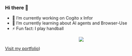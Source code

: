 ### Hi there 👋

- 🔭 I’m currently working on Cogito x Infor
- 🌱 I’m currently learning about AI agents and Browser-Use
- ⚡ Fun fact: I play handball

 <!--- stats & Trophy (start) -->
<p align="center">
  <!--- stats (start) -->

  <img  align="center"  src="https://github-readme-stats.vercel.app/api?username=thomsoren&theme=dark&show_icons=true&count_private=true" />



</table>

[Visit my portfolio](https://thomasnordbysoerensen.vercel.app/))
